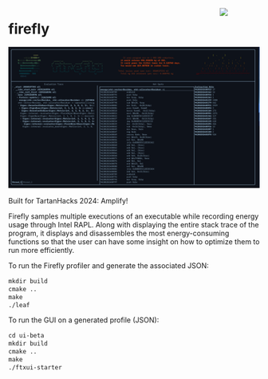 <p align="center"><img style="float: right; width: 80px;" src="https://i.imgur.com/xz7unmY.png"></p>

# firefly
![](./firefly.png)

Built for TartanHacks 2024: Amplify! 

Firefly samples multiple executions of an executable while recording energy usage through Intel RAPL. Along with displaying the entire stack trace of the program, it displays and disassembles the most energy-consuming functions so that the user can have some insight on how to optimize them to run more efficiently.

To run the Firefly profiler and generate the associated JSON:
```
mkdir build
cmake ..
make
./leaf
```

To run the GUI on a generated profile (JSON): 
```
cd ui-beta
mkdir build
cmake ..
make
./ftxui-starter
```
